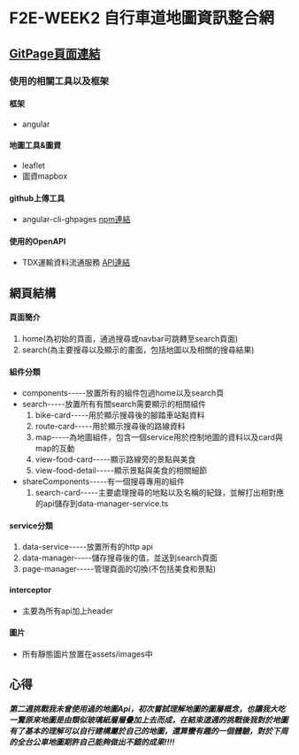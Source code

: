 # F2E-WEEK2 自行車道地圖資訊整合網
## [GitPage頁面連結](https://th1230.github.io/F2E-WEEK2/)

### 使用的相關工具以及框架

#### 框架
* angular 

#### 地圖工具&圖資
* leaflet 
* 圖資mapbox

#### github上傳工具
* angular-cli-ghpages [npm連結](https://www.npmjs.com/package/angular-cli-ghpages)

#### 使用的OpenAPI 
* TDX運輸資料流通服務 [API連結](https://tdx.transportdata.tw/api-service/swagger)

## 網頁結構

#### 頁面簡介

1. home(為初始的頁面，通過搜尋或navbar可跳轉至search頁面)
2. search(為主要搜尋以及顯示的畫面，包括地圖以及相關的搜尋結果)

#### 組件分類

* components-----放置所有的組件包過home以及search頁
* search-----放置所有有關search需要顯示的相關組件
  1. bike-card-----用於顯示搜尋後的腳踏車站點資料
  2. route-card-----用於顯示搜尋後的路線資料
  3. map-----為地圖組件，包含一個service用於控制地圖的資料以及card與map的互動
  4. view-food-card-----顯示路線旁的景點與美食
  5. view-food-detail-----顯示景點與美食的相關細節
* shareComponents-----有一個搜尋專用的組件
  1. search-card-----主要處理搜尋的地點以及名稱的紀錄，並解打出相對應的api儲存到data-manager-service.ts

#### service分類

1. data-service-----放置所有的http api
2. data-manager-----儲存搜尋後的值，並送到search頁面
3. page-manager-----管理頁面的切換(不包括美食和景點)

#### interceptor

* 主要為所有api加上header

#### 圖片

* 所有靜態圖片放置在assets/images中

## 心得

##### 第二週挑戰我未曾使用過的地圖Api，初次嘗試理解地圖的圖層概念，也讓我大吃一驚原來地圖是由類似玻璃紙層層疊加上去而成，在結束這週的挑戰後我對於地圖有了基本的理解可以自行建構屬於自己的地圖，還算蠻有趣的一個體驗，對於下周的全台公車地圖期許自己能夠做出不錯的成果!!!!
